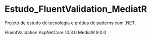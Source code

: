 # Estudo_FluentValidation_MediatR

Projeto de estudo de tecnologia e prática de patterns com .NET.


FluentValidation AspNetCore 10.3.0
MediatR 9.0.0

